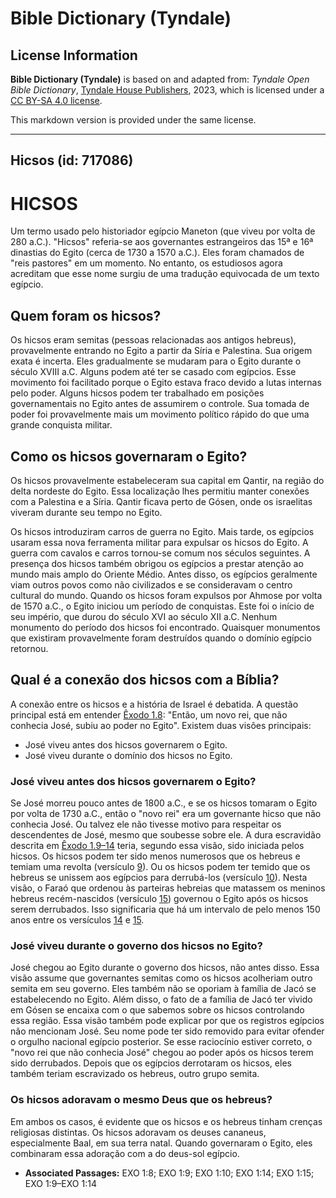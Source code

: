 # Bible Dictionary (Tyndale)

## License Information

**Bible Dictionary (Tyndale)** is based on and adapted from: _Tyndale Open Bible Dictionary_, [Tyndale House Publishers](https://tyndaleopenresources.com/), 2023, which is licensed under a [CC BY-SA 4.0 license](https://creativecommons.org/licenses/by-sa/4.0/legalcode.en).

This markdown version is provided under the same license.



--------------------------------

## Hicsos (id: 717086)

HICSOS
======

Um termo usado pelo historiador egípcio Maneton (que viveu por volta de 280 a.C.). "Hicsos" referia\-se aos governantes estrangeiros das 15ª e 16ª dinastias do Egito (cerca de 1730 a 1570 a.C.). Eles foram chamados de "reis pastores" em um momento. No entanto, os estudiosos agora acreditam que esse nome surgiu de uma tradução equivocada de um texto egípcio.

Quem foram os hicsos?
---------------------

Os hicsos eram semitas (pessoas relacionadas aos antigos hebreus), provavelmente entrando no Egito a partir da Síria e Palestina. Sua origem exata é incerta. Eles gradualmente se mudaram para o Egito durante o século XVIII a.C. Alguns podem até ter se casado com egípcios. Esse movimento foi facilitado porque o Egito estava fraco devido a lutas internas pelo poder. Alguns hicsos podem ter trabalhado em posições governamentais no Egito antes de assumirem o controle. Sua tomada de poder foi provavelmente mais um movimento político rápido do que uma grande conquista militar.

Como os hicsos governaram o Egito?
----------------------------------

Os hicsos provavelmente estabeleceram sua capital em Qantir, na região do delta nordeste do Egito. Essa localização lhes permitiu manter conexões com a Palestina e a Síria. Qantir ficava perto de Gósen, onde os israelitas viveram durante seu tempo no Egito.

Os hicsos introduziram carros de guerra no Egito. Mais tarde, os egípcios usaram essa nova ferramenta militar para expulsar os hicsos do Egito. A guerra com cavalos e carros tornou\-se comum nos séculos seguintes. A presença dos hicsos também obrigou os egípcios a prestar atenção ao mundo mais amplo do Oriente Médio. Antes disso, os egípcios geralmente viam outros povos como não civilizados e se consideravam o centro cultural do mundo. Quando os hicsos foram expulsos por Ahmose por volta de 1570 a.C., o Egito iniciou um período de conquistas. Este foi o início de seu império, que durou do século XVI ao século XII a.C. Nenhum monumento do período dos hicsos foi encontrado. Quaisquer monumentos que existiram provavelmente foram destruídos quando o domínio egípcio retornou.

Qual é a conexão dos hicsos com a Bíblia?
-----------------------------------------

A conexão entre os hicsos e a história de Israel é debatida. A questão principal está em entender [Êxodo 1\.8](https://ref.ly/Exod1:8): "Então, um novo rei, que não conhecia José, subiu ao poder no Egito". Existem duas visões principais:

* José viveu antes dos hicsos governarem o Egito.
* José viveu durante o domínio dos hicsos no Egito.

### José viveu antes dos hicsos governarem o Egito?

Se José morreu pouco antes de 1800 a.C., e se os hicsos tomaram o Egito por volta de 1730 a.C., então o "novo rei" era um governante hicso que não conhecia José. Ou talvez ele não tivesse motivo para respeitar os descendentes de José, mesmo que soubesse sobre ele. A dura escravidão descrita em [Êxodo 1\.9–14](https://ref.ly/Exod1:9-Exod1:14) teria, segundo essa visão, sido iniciada pelos hicsos. Os hicsos podem ter sido menos numerosos que os hebreus e temiam uma revolta (versículo [9](https://ref.ly/Exod1:9)). Ou os hicsos podem ter temido que os hebreus se unissem aos egípcios para derrubá\-los (versículo [10](https://ref.ly/Exod1:10)). Nesta visão, o Faraó que ordenou às parteiras hebreias que matassem os meninos hebreus recém\-nascidos (versículo [15](https://ref.ly/Exod1:15)) governou o Egito após os hicsos serem derrubados. Isso significaria que há um intervalo de pelo menos 150 anos entre os versículos [14](https://ref.ly/Exod1:14) e [15](https://ref.ly/Exod1:15).

### José viveu durante o governo dos hicsos no Egito?

José chegou ao Egito durante o governo dos hicsos, não antes disso. Essa visão assume que governantes semitas como os hicsos acolheriam outro semita em seu governo. Eles também não se oporiam à família de Jacó se estabelecendo no Egito. Além disso, o fato de a família de Jacó ter vivido em Gósen se encaixa com o que sabemos sobre os hicsos controlando essa região. Essa visão também pode explicar por que os registros egípcios não mencionam José. Seu nome pode ter sido removido para evitar ofender o orgulho nacional egípcio posterior. Se esse raciocínio estiver correto, o "novo rei que não conhecia José" chegou ao poder após os hicsos terem sido derrubados. Depois que os egípcios derrotaram os hicsos, eles também teriam escravizado os hebreus, outro grupo semita.

### Os hicsos adoravam o mesmo Deus que os hebreus?

Em ambos os casos, é evidente que os hicsos e os hebreus tinham crenças religiosas distintas. Os hicsos adoravam os deuses cananeus, especialmente Baal, em sua terra natal. Quando governaram o Egito, eles combinaram essa adoração com a do deus\-sol egípcio.

* **Associated Passages:** EXO 1:8; EXO 1:9; EXO 1:10; EXO 1:14; EXO 1:15; EXO 1:9–EXO 1:14

